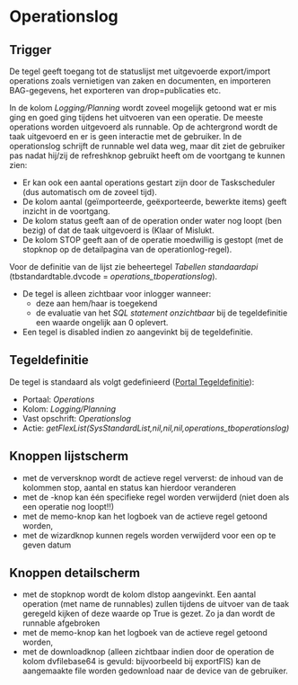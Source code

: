 # Operationslog

## Trigger

De tegel geeft toegang tot de statuslijst met uitgevoerde export/import operations zoals vernietigen van zaken en documenten, en importeren BAG-gegevens, het exporteren van drop=publicaties etc.

In de kolom _Logging/Planning_ wordt zoveel mogelijk getoond wat er mis ging en goed ging tijdens het uitvoeren van een operatie. De meeste operations worden uitgevoerd als runnable. Op de achtergrond wordt de taak uitgevoerd en er is geen interactie met de gebruiker. In de operationslog schrijft de runnable wel data weg, maar dit ziet de gebruiker pas nadat hij/zij de refreshknop gebruikt heeft om de voortgang te kunnen zien:

- Er kan ook een aantal operations gestart zijn door de Taskscheduler (dus automatisch om de zoveel tijd).
- De kolom aantal (geïmporteerde, geëxporteerde, bewerkte items) geeft inzicht in de voortgang.
- De kolom status geeft aan of de operation onder water nog loopt (ben bezig) of dat de taak uitgevoerd is (Klaar of Mislukt.
- De kolom STOP geeft aan of de operatie moedwillig is gestopt (met de stopknop op de detailpagina van de operationlog-regel).

Voor de definitie van de lijst zie beheertegel _Tabellen standaardapi_ (tbstandardtable.dvcode = _operations_tboperationslog_).

- De tegel is alleen zichtbaar voor inlogger wanneer:
  - deze aan hem/haar is toegekend
  - de evaluatie van het _SQL statement onzichtbaar_ bij de tegeldefinitie een waarde ongelijk aan 0 oplevert.
- Een tegel is disabled indien zo aangevinkt bij de tegeldefinitie.

## Tegeldefinitie

De tegel is standaard als volgt gedefinieerd ([Portal Tegeldefinitie](/docs/instellen_inrichten/portaldefinitie/portal_tegel.md)):

- Portaal: _Operations_
- Kolom: _Logging/Planning_
- Vast opschrift: _Operationslog_
- Actie: _getFlexList(SysStandardList,nil,nil,nil,operations_tboperationslog)_

## Knoppen lijstscherm

- met de verversknop wordt de actieve regel ververst: de inhoud van de kolommen stop, aantal en status kan hierdoor veranderen
- met de -knop kan één specifieke regel worden verwijderd (niet doen als een operatie nog loopt!!)
- met de memo-knop kan het logboek van de actieve regel getoond worden,
- met de wizardknop kunnen regels worden verwijderd voor een op te geven datum

## Knoppen detailscherm

- met de stopknop wordt de kolom dlstop aangevinkt. Een aantal operation (met name de runnables) zullen tijdens de uitvoer van de taak geregeld kijken of deze waarde op True is gezet. Zo ja dan wordt de runnable afgebroken
- met de memo-knop kan het logboek van de actieve regel getoond worden,
- met de downloadknop (alleen zichtbaar indien door de operation de kolom dvfilebase64 is gevuld: bijvoorbeeld bij exportFIS) kan de aangemaakte file worden gedownload naar de device van de gebruiker.

